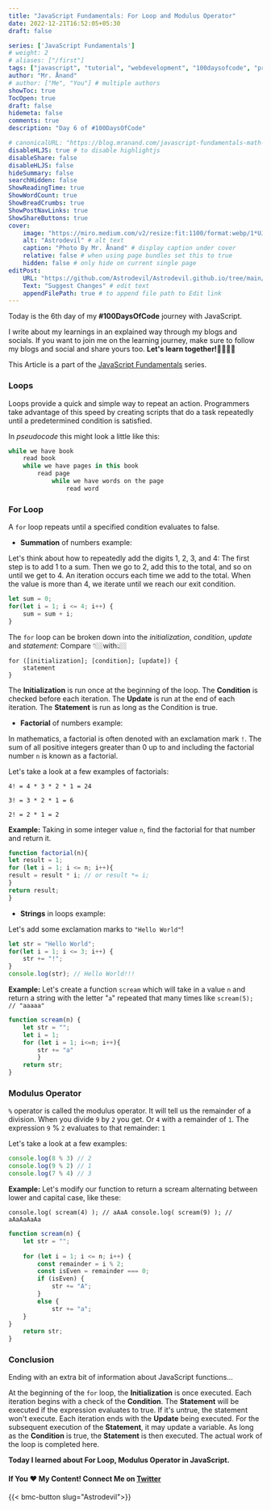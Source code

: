 ```yaml
---
title: "JavaScript Fundamentals: For Loop and Modulus Operator"
date: 2022-12-21T16:52:05+05:30
draft: false

series: ['JavaScript Fundamentals']
# weight: 2
# aliases: ["/first"]
tags: ["javascript", "tutorial", "webdevelopment", "100daysofcode", "programming", "coding"]
author: "Mr. Ånand"
# author: ["Me", "You"] # multiple authors
showToc: true
TocOpen: true
draft: false
hidemeta: false
comments: true
description: "Day 6 of #100DaysOfCode"

# canonicalURL: "https://blog.mranand.com/javascript-fundamentals-math-object"
disableHLJS: true # to disable highlightjs
disableShare: false
disableHLJS: false
hideSummary: false
searchHidden: false
ShowReadingTime: true
ShowWordCount: true
ShowBreadCrumbs: true
ShowPostNavLinks: true
ShowShareButtons: true
cover:
    image: "https://miro.medium.com/v2/resize:fit:1100/format:webp/1*UJKxubY2QVy28PhhQu4pRg.png" # image path/url
    alt: "Astrodevil" # alt text
    caption: "Photo By Mr. Ånand" # display caption under cover
    relative: false # when using page bundles set this to true
    hidden: false # only hide on current single page
editPost:
    URL: "https://github.com/Astrodevil/Astrodevil.github.io/tree/main/content"
    Text: "Suggest Changes" # edit text
    appendFilePath: true # to append file path to Edit link
---
```


Today is the 6th day of my **#100DaysOfCode** journey with JavaScript.

I write about my learnings in an explained way through my blogs and socials. If you want to join me on the learning journey, make sure to follow my blogs and social and share yours too. **Let's learn together!🫱🏼‍🫲🏼**

This Article is a part of the [JavaScript Fundamentals](https://mranand.com/series/javascript-fundamentals/) series.

### Loops

Loops provide a quick and simple way to repeat an action. Programmers take advantage of this speed by creating scripts that do a task repeatedly until a predetermined condition is satisfied.

In *pseudocode* this might look a little like this:

```javascript
while we have book
    read book
    while we have pages in this book
        read page
            while we have words on the page
                read word 
```

### For Loop

A `for` loop repeats until a specified condition evaluates to false.

*   **Summation** of numbers example:
    

Let's think about how to repeatedly add the digits 1, 2, 3, and 4: The first step is to add 1 to a sum. Then we go to 2, add this to the total, and so on until we get to 4. An iteration occurs each time we add to the total. When the value is more than 4, we iterate until we reach our exit condition.

```javascript
let sum = 0;
for(let i = 1; i <= 4; i++) { 
    sum = sum + i; 
}
```

The `for` loop can be broken down into the *initialization*, *condition*, *update* and *statement*: Compare 👇🏼with👆🏼

```plaintext
for ([initialization]; [condition]; [update]) {
    statement
}
```

The **Initialization** is run once at the beginning of the loop. The **Condition** is checked before each iteration. The **Update** is run at the end of each iteration. The **Statement** is run as long as the Condition is true.

*   **Factorial** of numbers example:
    

In mathematics, a factorial is often denoted with an exclamation mark `!`. The sum of all positive integers greater than 0 up to and including the factorial number `n` is known as a factorial.

Let's take a look at a few examples of factorials:

`4! = 4 * 3 * 2 * 1 = 24`

`3! = 3 * 2 * 1 = 6`

`2! = 2 * 1 = 2`  

**Example:** Taking in some integer value `n`, find the factorial for that number and return it.

```javascript
function factorial(n){
let result = 1;
for (let i = 1; i <= n; i++){
result = result * i; // or result *= i;
}
return result;
}
```

*   **Strings** in loops example:
    

Let's add some exclamation marks to `"Hello World"`!

```javascript
let str = "Hello World";
for(let i = 1; i <= 3; i++) {
    str += "!";
}
console.log(str); // Hello World!!!
```

**Example:** Let's create a function `scream` which will take in a value `n` and return a string with the letter "`a`" repeated that many times like `scream(5); // "aaaaa"`

```javascript
function scream(n) {
    let str = "";
    let i = 1;
    for (let i = 1; i<=n; i++){
        str += "a"
        }
    return str;
}
```

### Modulus Operator

`%` operator is called the modulus operator. It will tell us the remainder of a division. When you divide `9` by `2` you get. Or `4` with a remainder of `1`. The expression `9` % `2` evaluates to that remainder: `1`

Let's take a look at a few examples:

```javascript
console.log(8 % 3) // 2
console.log(9 % 2) // 1
console.log(7 % 4) // 3
```

**Example:** Let's modify our function to return a scream alternating between lower and capital case, like these:

`console.log( scream(4) ); // aAaA console.log( scream(9) ); // aAaAaAaAa`

```javascript
function scream(n) {
    let str = "";
   
    for (let i = 1; i <= n; i++) {
        const remainder = i % 2;
        const isEven = remainder === 0;
        if (isEven) {
            str += "A";
        }
        else {
            str += "a";
    }
}
    return str;
}
```

### Conclusion

Ending with an extra bit of information about JavaScript functions...

At the beginning of the `for` loop, the **Initialization** is once executed. Each iteration begins with a check of the **Condition**. The **Statement** will be executed if the expression evaluates to true. If it's untrue, the statement won't execute. Each iteration ends with the **Update** being executed. For the subsequent execution of the **Statement**, it may update a variable. As long as the **Condition** is true, the **Statement** is then executed. The actual work of the loop is completed here.

**Today I learned about For Loop, Modulus Operator in JavaScript.**

#### If You ❤️ My Content! Connect Me on [Twitter](https://mobile.twitter.com/Astrodevil_) 
{{< bmc-button slug="Astrodevil">}}